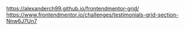https://alexanderch99.github.io/frontendmentor-grid/
https://www.frontendmentor.io/challenges/testimonials-grid-section-Nnw6J7Un7
